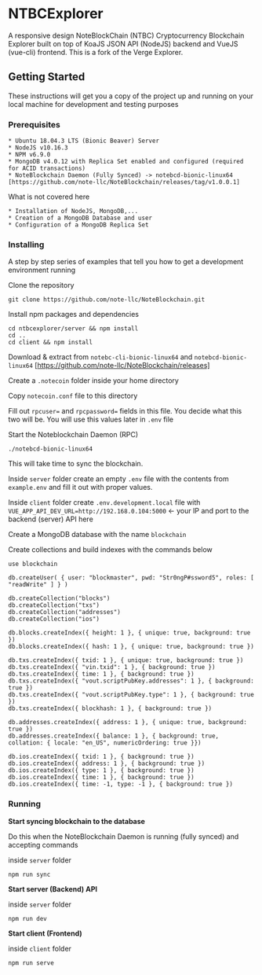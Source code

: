 # NTBCExplorer

A responsive design NoteBlockChain (NTBC) Cryptocurrency Blockchain Explorer built on top of KoaJS JSON API (NodeJS) backend and VueJS (vue-cli) frontend. This is a fork of the Verge Explorer.

## Getting Started

These instructions will get you a copy of the project up and running on your local machine for development and testing purposes

### Prerequisites

```
* Ubuntu 18.04.3 LTS (Bionic Beaver) Server
* NodeJS v10.16.3
* NPM v6.9.0
* MongoDB v4.0.12 with Replica Set enabled and configured (required for ACID transactions)
* NoteBlockchain Daemon (Fully Synced) -> notebcd-bionic-linux64 [https://github.com/note-llc/NoteBlockchain/releases/tag/v1.0.0.1]
```

What is not covered here
```
* Installation of NodeJS, MongoDB,...
* Creation of a MongoDB Database and user
* Configuration of a MongoDB Replica Set
```

### Installing

A step by step series of examples that tell you how to get a development environment running

Clone the repository

```
git clone https://github.com/note-llc/NoteBlockchain.git
```

Install npm packages and dependencies

```
cd ntbcexplorer/server && npm install
cd ..
cd client && npm install
```

Download & extract from `notebc-cli-bionic-linux64` and `notebcd-bionic-linux64` [https://github.com/note-llc/NoteBlockchain/releases]

Create a `.notecoin` folder inside your home directory 

Copy `notecoin.conf` file to this directory

Fill out `rpcuser=` and `rpcpassword=` fields in this file. You decide what this two will be. You will use this values later in `.env` file

Start the Noteblockchain Daemon (RPC)
```mo
./notebcd-bionic-linux64
```

This will take time to sync the blockchain.

Inside `server` folder create an empty `.env` file with the contents from `example.env` and fill it out with proper values.

Inside `client` folder create `.env.development.local` file with `VUE_APP_API_DEV_URL=http://192.168.0.104:5000` <- your IP and port to the backend (server) API here

Create a MongoDB database with the name `blockchain`

Create collections and build indexes with the commands below

```
use blockchain

db.createUser( { user: "blockmaster", pwd: "Str0ngP#ssword5", roles: [ "readWrite" ] } )

db.createCollection("blocks")
db.createCollection("txs")
db.createCollection("addresses")
db.createCollection("ios")

db.blocks.createIndex({ height: 1 }, { unique: true, background: true })
db.blocks.createIndex({ hash: 1 }, { unique: true, background: true })

db.txs.createIndex({ txid: 1 }, { unique: true, background: true })
db.txs.createIndex({ "vin.txid": 1 }, { background: true })
db.txs.createIndex({ time: 1 }, { background: true })
db.txs.createIndex({ "vout.scriptPubKey.addresses": 1 }, { background: true })
db.txs.createIndex({ "vout.scriptPubKey.type": 1 }, { background: true })
db.txs.createIndex({ blockhash: 1 }, { background: true })

db.addresses.createIndex({ address: 1 }, { unique: true, background: true })
db.addresses.createIndex({ balance: 1 }, { background: true, collation: { locale: "en_US", numericOrdering: true }})

db.ios.createIndex({ txid: 1 }, { background: true })
db.ios.createIndex({ address: 1 }, { background: true })
db.ios.createIndex({ type: 1 }, { background: true })
db.ios.createIndex({ time: 1 }, { background: true })
db.ios.createIndex({ time: -1, type: -1 }, { background: true })
```

### Running

**Start syncing blockchain to the database**

Do this when the NoteBlockchain Daemon is running (fully synced) and accepting commands

inside `server` folder
```
npm run sync
```

**Start server (Backend) API**

inside `server` folder
```
npm run dev
```

**Start client (Frontend)**

inside `client` folder
```
npm run serve
```
